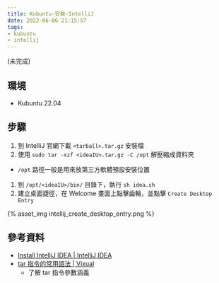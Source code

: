 ```yaml
---
title: Kubuntu-安裝-IntelliJ
date: 2022-06-06 21:15:57
tags:
- kubuntu
- intellij
---
```


(未完成)

## 環境
- Kubuntu 22.04

## 步驟
1. 到 IntelliJ 官網下載 `<tarball>.tar.gz` 安裝檔
1. 使用 `sudo tar -xzf <ideaIU>.tar.gz -C /opt` 解壓縮成資料夾
  - `/opt` 路徑一般是用來放第三方軟體預設安裝位置
1. 到 `/opt/<ideaIU>/bin/` 目錄下，執行 `sh idea.sh`
1. 建立桌面捷徑，在 Welcome 畫面上點擊齒輪，並點擊 `Create Desktop Entry`

  {% asset_img intellij_create_desktop_entry.png %}

## 參考資料
- [Install IntelliJ IDEA | IntelliJ IDEA](https://www.jetbrains.com/help/idea/installation-guide.html#standalone)
- [tar 指令的常用語法 | Vixual](http://www.vixual.net/blog/archives/127)
  - 了解 tar 指令參數涵義
